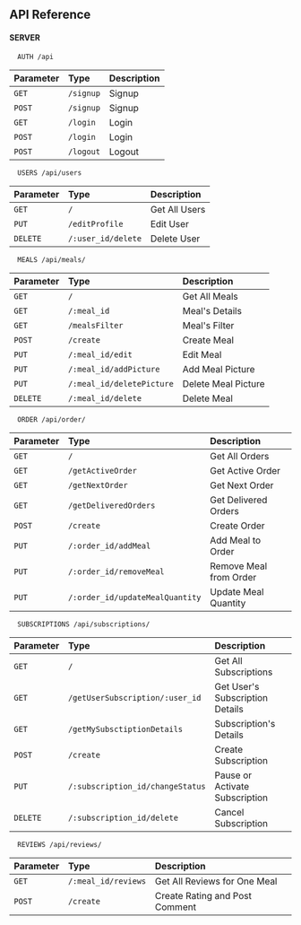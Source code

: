 ## API Reference

#### SERVER

```http
  AUTH /api
```

| Parameter | Type     | Description                |
| :-------- | :------- | :------------------------- |
| `GET` | `/signup` | Signup |
| `POST` | `/signup` | Signup |
| `GET` | `/login` | Login |
| `POST` | `/login` | Login |
| `POST` | `/logout` | Logout |

```http
  USERS /api/users
```

| Parameter | Type     | Description                |
| :-------- | :------- | :------------------------- |
| `GET` | `/` | Get All Users |
| `PUT` | `/editProfile` | Edit User |
| `DELETE` | `/:user_id/delete` | Delete User |

```http
  MEALS /api/meals/
```

| Parameter | Type     | Description                |
| :-------- | :------- | :------------------------- |
| `GET` | `/` | Get All Meals |
| `GET` | `/:meal_id` | Meal's Details |
| `GET` | `/mealsFilter` | Meal's Filter |
| `POST` | `/create` | Create Meal |
| `PUT` | `/:meal_id/edit` | Edit Meal |
| `PUT` | `/:meal_id/addPicture` | Add Meal Picture |
| `PUT` | `/:meal_id/deletePicture` | Delete Meal Picture |
| `DELETE` | `/:meal_id/delete` | Delete Meal |



```http
  ORDER /api/order/
```

| Parameter | Type     | Description                |
| :-------- | :------- | :------------------------- |
| `GET` | `/` | Get All Orders |
| `GET` | `/getActiveOrder` | Get Active Order |
| `GET`| `/getNextOrder` | Get Next Order |
| `GET`| `/getDeliveredOrders` | Get Delivered Orders |
| `POST` | `/create` | Create Order | // Puede que haya que crear otro para la compra sin suscripción
| `PUT` | `/:order_id/addMeal` | Add Meal to Order |
| `PUT`| `/:order_id/removeMeal` | Remove Meal from Order |
| `PUT`| `/:order_id/updateMealQuantity` | Update Meal Quantity | // Puede que haya que separarlo en 2 métodos, uno que incrementa y otro que resta


```http
  SUBSCRIPTIONS /api/subscriptions/
```

| Parameter | Type     | Description                |
| :-------- | :------- | :------------------------- |
| `GET` | `/` | Get All Subscriptions |
| `GET` | `/getUserSubscription/:user_id` | Get User's Subscription Details|
| `GET` | `/getMySubsctiptionDetails` | Subscription's Details |
| `POST` | `/create` | Create Subscription |
| `PUT`| `/:subscription_id/changeStatus` | Pause or Activate Subscription |
| `DELETE` | `/:subscription_id/delete` | Cancel Subscription |


```http
  REVIEWS /api/reviews/
```

| Parameter | Type     | Description                |
| :-------- | :------- | :------------------------- |
| `GET` | `/:meal_id/reviews` | Get All Reviews for One Meal |
| `POST` | `/create` | Create Rating and Post Comment | // También actualiza el meal rating